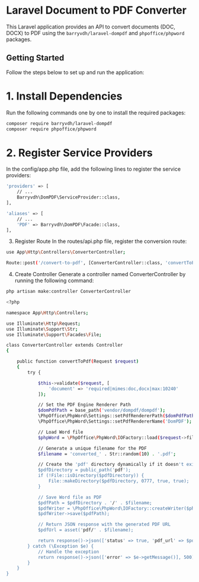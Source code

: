 # Laravel Document to PDF Converter

This Laravel application provides an API to convert documents (DOC, DOCX) to PDF using the `barryvdh/laravel-dompdf` and `phpoffice/phpword` packages.

## Getting Started

Follow the steps below to set up and run the application:

# 1. Install Dependencies

Run the following commands one by one to install the required packages:

```bash
composer require barryvdh/laravel-dompdf
composer require phpoffice/phpword
```
# 2. Register Service Providers
In the config/app.php file, add the following lines to register the service providers:

```bash
'providers' => [
    // ...
    Barryvdh\DomPDF\ServiceProvider::class,
],

'aliases' => [
    // ...
    'PDF' => Barryvdh\DomPDF\Facade::class,
],
```
3. Register Route
In the routes/api.php file, register the conversion route:

```bash
use App\Http\Controllers\ConverterController;

Route::post('/convert-to-pdf', [ConverterController::class, 'convertToPdf']);
```

4. Create Controller
Generate a controller named ConverterController by running the following command:
```bash
php artisan make:controller ConverterController
```
```bash
<?php

namespace App\Http\Controllers;

use Illuminate\Http\Request;
use Illuminate\Support\Str;
use Illuminate\Support\Facades\File;

class ConverterController extends Controller
{

    public function convertToPdf(Request $request)
    {
        try {

            $this->validate($request, [
                'document' => 'required|mimes:doc,docx|max:10240'
            ]);

            // Set the PDF Engine Renderer Path
            $domPdfPath = base_path('vendor/dompdf/dompdf');
            \PhpOffice\PhpWord\Settings::setPdfRendererPath($domPdfPath);
            \PhpOffice\PhpWord\Settings::setPdfRendererName('DomPDF');

            // Load Word file
            $phpWord = \PhpOffice\PhpWord\IOFactory::load($request->file('document'));

            // Generate a unique filename for the PDF
            $filename = 'converted_' . Str::random(10) . '.pdf';

            // Create the 'pdf' directory dynamically if it doesn't exist
            $pdfDirectory = public_path('pdf');
            if (!File::isDirectory($pdfDirectory)) {
                File::makeDirectory($pdfDirectory, 0777, true, true);
            }

            // Save Word file as PDF
            $pdfPath = $pdfDirectory . '/' . $filename;
            $pdfWriter = \PhpOffice\PhpWord\IOFactory::createWriter($phpWord, 'PDF');
            $pdfWriter->save($pdfPath);

            // Return JSON response with the generated PDF URL
            $pdfUrl = asset('pdf/' . $filename);

            return response()->json(['status' => true, 'pdf_url' => $pdfUrl, 'message' => 'File has been successfully converted']);
        } catch (\Exception $e) {
            // Handle the exception
            return response()->json(['error' => $e->getMessage()], 500);
        }
    }
}
```
